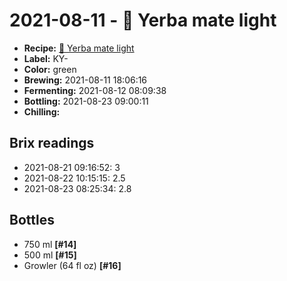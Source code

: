 # 2021-08-11 - 🌱 Yerba mate light

* **Recipe:** [🌱 Yerba mate light](../../recipes/mate-light.md)
* **Label:** KY-
* **Color:** green
* **Brewing:** 2021-08-11 18:06:16
* **Fermenting:** 2021-08-12 08:09:38
* **Bottling:** 2021-08-23 09:00:11
* **Chilling:**

## Brix readings

* 2021-08-21 09:16:52: 3
* 2021-08-22 10:15:15: 2.5
* 2021-08-23 08:25:34: 2.8

## Bottles

* 750 ml **[#14]**
* 500 ml **[#15]**
* Growler (64 fl oz) **[#16]**
